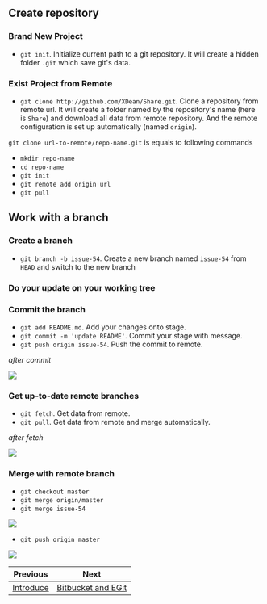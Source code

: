 ## Create repository

### Brand New Project

- `git init`. Initialize current path to a git repository. It will create a hidden folder `.git` which save git's data.

### Exist Project from Remote

- `git clone http://github.com/XDean/Share.git`. Clone a repository from remote url. It will create a folder named by the repository's name (here is `Share`) and download all data from remote repository. And the remote configuration is set up automatically (named `origin`).

`git clone url-to-remote/repo-name.git` is equals to following commands

- `mkdir repo-name`
- `cd repo-name`
- `git init`
- `git remote add origin url`
- `git pull`

## Work with a branch

### Create a branch

- `git branch -b issue-54`. Create a new branch named `issue-54` from `HEAD` and switch to the new branch

### Do your update on your working tree

### Commit the branch

- `git add README.md`. Add your changes onto stage.
- `git commit -m 'update README'`. Commit your stage with message.
- `git push origin issue-54`. Push the commit to remote.

*after commit*

![](https://git-scm.com/book/en/v2/images/small-team-4.png)

### Get up-to-date remote branches

- `git fetch`. Get data from remote.
- `git pull`. Get data from remote and merge automatically.

*after fetch*

![](https://git-scm.com/book/en/v2/images/small-team-5.png)

### Merge with remote branch

- `git checkout master`
- `git merge origin/master`
- `git merge issue-54`

![](https://git-scm.com/book/en/v2/images/small-team-6.png)

- `git push origin master`

![](https://git-scm.com/book/en/v2/images/small-team-7.png)




| Previous | Next |
| --- | --- |
| [Introduce](1-introduce.md) | [Bitbucket and EGit](3-egit-and-bitbucket.md) |